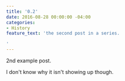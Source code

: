 ```yaml
---
title: '0.2'
date: 2016-08-28 00:00:00 -04:00
categories:
- History
feature_text: 'the second post in a series.

'
---
```


2nd example post. 

I don't know why it isn't showing up though. 